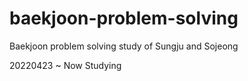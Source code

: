 # baekjoon-problem-solving
Baekjoon problem solving study of Sungju and Sojeong

20220423 ~ Now Studying